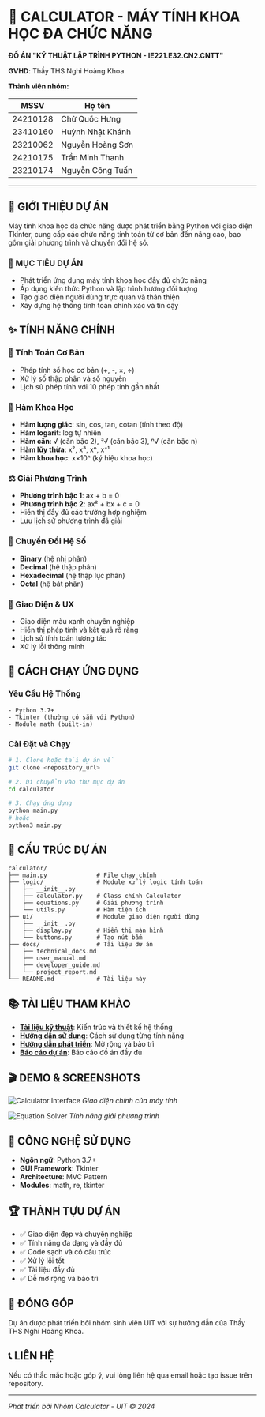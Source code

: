 # 🧮 CALCULATOR - MÁY TÍNH KHOA HỌC ĐA CHỨC NĂNG

**ĐỒ ÁN "KỸ THUẬT LẬP TRÌNH PYTHON - IE221.E32.CN2.CNTT"**

**GVHD**: Thầy THS Nghi Hoàng Khoa

**Thành viên nhóm:**

| MSSV     | Họ tên               | 
| -------- | -------------------- | 
| 24210128 | Chử Quốc Hưng        | 
| 23410160 | Huỳnh Nhật Khánh     | 
| 23210062 | Nguyễn Hoàng Sơn     | 
| 24210175 | Trần Minh Thanh      | 
| 23210174 | Nguyễn Công Tuấn     | 

---

## 📖 GIỚI THIỆU DỰ ÁN

Máy tính khoa học đa chức năng được phát triển bằng Python với giao diện Tkinter, cung cấp các chức năng tính toán từ cơ bản đến nâng cao, bao gồm giải phương trình và chuyển đổi hệ số.

### 🎯 MỤC TIÊU DỰ ÁN
- Phát triển ứng dụng máy tính khoa học đầy đủ chức năng
- Áp dụng kiến thức Python và lập trình hướng đối tượng
- Tạo giao diện người dùng trực quan và thân thiện
- Xây dựng hệ thống tính toán chính xác và tin cậy

## ✨ TÍNH NĂNG CHÍNH

### 🔢 Tính Toán Cơ Bản
- Phép tính số học cơ bản (+, -, ×, ÷)
- Xử lý số thập phân và số nguyên
- Lịch sử phép tính với 10 phép tính gần nhất

### 🔬 Hàm Khoa Học
- **Hàm lượng giác**: sin, cos, tan, cotan (tính theo độ)
- **Hàm logarit**: log tự nhiên
- **Hàm căn**: √ (căn bậc 2), ³√ (căn bậc 3), ⁿ√ (căn bậc n)
- **Hàm lũy thừa**: x², x³, xⁿ, x⁻¹
- **Hàm khoa học**: x×10ⁿ (ký hiệu khoa học)

### ⚖️ Giải Phương Trình
- **Phương trình bậc 1**: ax + b = 0
- **Phương trình bậc 2**: ax² + bx + c = 0
- Hiển thị đầy đủ các trường hợp nghiệm
- Lưu lịch sử phương trình đã giải

### 💾 Chuyển Đổi Hệ Số
- **Binary** (hệ nhị phân)
- **Decimal** (hệ thập phân) 
- **Hexadecimal** (hệ thập lục phân)
- **Octal** (hệ bát phân)

### 🎨 Giao Diện & UX
- Giao diện màu xanh chuyên nghiệp
- Hiển thị phép tính và kết quả rõ ràng
- Lịch sử tính toán tương tác
- Xử lý lỗi thông minh

## 🚀 CÁCH CHẠY ỨNG DỤNG

### Yêu Cầu Hệ Thống
```
- Python 3.7+
- Tkinter (thường có sẵn với Python)
- Module math (built-in)
```

### Cài Đặt và Chạy
```bash
# 1. Clone hoặc tải dự án về
git clone <repository_url>

# 2. Di chuyển vào thư mục dự án
cd calculator

# 3. Chạy ứng dụng
python main.py
# hoặc
python3 main.py
```

## 📁 CẤU TRÚC DỰ ÁN

```
calculator/
├── main.py              # File chạy chính
├── logic/               # Module xử lý logic tính toán
│   ├── __init__.py
│   ├── calculator.py    # Class chính Calculator
│   ├── equations.py     # Giải phương trình
│   └── utils.py         # Hàm tiện ích
├── ui/                  # Module giao diện người dùng
│   ├── __init__.py
│   ├── display.py       # Hiển thị màn hình
│   └── buttons.py       # Tạo nút bấm
├── docs/                # Tài liệu dự án
│   ├── technical_docs.md
│   ├── user_manual.md
│   ├── developer_guide.md
│   └── project_report.md
└── README.md            # Tài liệu này
```

## 📚 TÀI LIỆU THAM KHẢO

- **[Tài liệu kỹ thuật](docs/technical_docs.md)**: Kiến trúc và thiết kế hệ thống
- **[Hướng dẫn sử dụng](docs/user_manual.md)**: Cách sử dụng từng tính năng
- **[Hướng dẫn phát triển](docs/developer_guide.md)**: Mở rộng và bảo trì
- **[Báo cáo dự án](docs/project_report.md)**: Báo cáo đồ án đầy đủ

## 🎬 DEMO & SCREENSHOTS

![Calculator Interface](docs/images/calculator_interface.png)
*Giao diện chính của máy tính*

![Equation Solver](docs/images/equation_solver.png) 
*Tính năng giải phương trình*

## 🔧 CÔNG NGHỆ SỬ DỤNG

- **Ngôn ngữ**: Python 3.7+
- **GUI Framework**: Tkinter
- **Architecture**: MVC Pattern
- **Modules**: math, re, tkinter

## 🏆 THÀNH TỰU DỰ ÁN

- ✅ Giao diện đẹp và chuyên nghiệp
- ✅ Tính năng đa dạng và đầy đủ
- ✅ Code sạch và có cấu trúc
- ✅ Xử lý lỗi tốt
- ✅ Tài liệu đầy đủ
- ✅ Dễ mở rộng và bảo trì

## 👥 ĐÓNG GÓP

Dự án được phát triển bởi nhóm sinh viên UIT với sự hướng dẫn của Thầy THS Nghi Hoàng Khoa.

## 📞 LIÊN HỆ

Nếu có thắc mắc hoặc góp ý, vui lòng liên hệ qua email hoặc tạo issue trên repository.

---

*Phát triển bởi Nhóm Calculator - UIT © 2024*